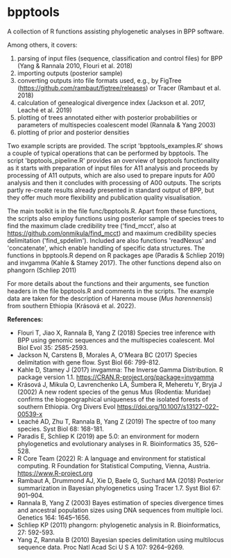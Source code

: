 # bpptools
A collection of R functions assisting phylogenetic analyses in BPP software.

Among others, it covers:
1. parsing of input files (sequence, classification and control files) for BPP (Yang & Rannala 2010, Flouri et al. 2018)
2. importing outputs (posterior sample)
3. converting outputs into file formats used, e.g., by FigTree (https://github.com/rambaut/figtree/releases) or Tracer (Rambaut et al. 2018)
4. calculation of genealogical divergence index (Jackson et al. 2017, Leaché et al. 2019)
5. plotting of trees annotated either with posterior probabilities or parameters of multispecies coalescent model (Rannala & Yang 2003)
6. plotting of prior and posterior densities

Two example scripts are provided. The script 'bpptools_examples.R' shows a couple of typical operations that can be performed by bpptools. The script 'bpptools_pipeline.R' provides an overview of bpptools functionality as it starts with preparation of input files for A11 analysis and proceeds by processing of A11 outputs, which are also used to prepare inputs for A00 analysis and then it concludes with processing of A00 outputs. The scripts partly re-create results already presented in standard output of BPP, but they offer much more flexibility and publication quality visualisation.

The main toolkit is in the file func/bpptools.R. Apart from these functions, the scripts also employ functions using posterior sample of species trees to find the maximum clade credibility tree ('find_mcct', also at https://github.com/onmikula/find_mcct) and maximum credibility species delimitation ('find_spdelim'). Included are also functions 'readNexus' and 'concatenate', which enable handling of specific data structures. The functions in bpptools.R depend on R packages ape (Paradis & Schliep 2019) and invgamma (Kahle & Stamey 2017). The other functions depend also on phangorn (Schliep 2011)

For more details about the functions and their arguments, see function headers in the file bpptools.R and comments in the scripts.
The example data are taken for the description of Harenna mouse (*Mus harennensis*) from southern Ethiopia (Krásová et al. 2022).

**References:**
- Flouri T, Jiao X, Rannala B, Yang Z (2018) Species tree inference with BPP using genomic sequences and the multispecies coalescent. Mol Biol Evol 35: 2585-2593.
- Jackson N, Carstens B, Morales A, O’Meara BC (2017) Species delimitation with gene flow. Syst Biol 66: 799-812.
- Kahle D, Stamey J (2017) invgamma: The Inverse Gamma Distribution. R package version 1.1. https://CRAN.R-project.org/package=invgamma
- Krásová J, Mikula O, Lavrenchenko LA, Šumbera R, Meheretu Y, Bryja J (2002) A new rodent species of the genus Mus (Rodentia: Muridae) confirms the biogeographical uniqueness of the isolated forests of southern Ethiopia. Org Divers Evol https://doi.org/10.1007/s13127-022-00539-x
- Leaché AD, Zhu T, Rannala B, Yang Z (2019) The spectre of too many species. Syst Biol 68: 168-181.
- Paradis E, Schliep K (2019) ape 5.0: an environment for modern phylogenetics and evolutionary analyses in R. Bioinformatics 35, 526–528. 
- R Core Team (2022) R: A language and environment for statistical computing. R Foundation for Statistical Computing, Vienna, Austria. https://www.R-project.org
- Rambaut A, Drummond AJ, Xie D, Baele G, Suchard MA (2018) Posterior summarization in Bayesian phylogenetics using Tracer 1.7. Syst Biol 67: 901–904.
- Rannala B, Yang Z (2003) Bayes estimation of species divergence times and ancestral population sizes using DNA sequences from multiple loci. Genetics 164: 1645–1656.
- Schliep KP (2011) phangorn: phylogenetic analysis in R. Bioinformatics, 27: 592-593.
- Yang Z, Rannala B (2010) Bayesian species delimitation using multilocus sequence data. Proc Natl Acad Sci U S A 107: 9264–9269.
